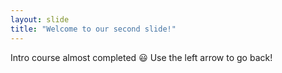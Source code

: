 ```yaml
---
layout: slide
title: "Welcome to our second slide!"
---
```

Intro course almost completed :smiley: 
Use the left arrow to go back!

